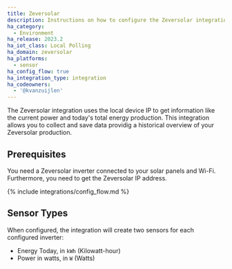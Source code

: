```yaml
---
title: Zeversolar
description: Instructions on how to configure the Zeversolar integration within Home Assistant
ha_category:
  - Environment
ha_release: 2023.2
ha_iot_class: Local Polling
ha_domain: zeversolar
ha_platforms:
  - sensor
ha_config_flow: true
ha_integration_type: integration
ha_codeowners:
  - '@kvanzuijlen'
---
```


The Zeversolar integration uses the local device IP to get information like the current power and
today's total energy production.
This integration allows you to collect and save data providig a historical overview of your Zeversolar
production.

## Prerequisites

You need a Zeversolar inverter connected to your solar panels and Wi-Fi. Furthermore, you need to
get the Zeversolar IP address.

{% include integrations/config_flow.md %}

## Sensor Types

When configured, the integration will create two sensors for each configured inverter:

- Energy Today, in `kWh` (Kilowatt-hour)
- Power in watts, in `W` (Watts)
